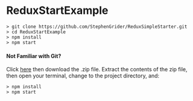 # ReduxStartExample


```
> git clone https://github.com/StephenGrider/ReduxSimpleStarter.git
> cd ReduxStartExample
> npm install
> npm start
```

#### Not Familiar with Git?
Click [here](https://github.com/StephenGrider/ReactStarter/releases) then download the .zip file.  Extract the contents of the zip file, then open your terminal, change to the project directory, and:

```
> npm install
> npm start
```
